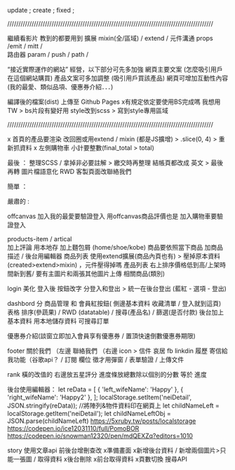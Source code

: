 update    ;
create   ;
fixed  ;

 /////////////////////////////////////////////////////////////////////////////////////////////

繼續看影片 教到的都要用到
擴展 mixin(全/區域) /  extend / 
元件溝通 props /emit / mitt /  
路由器  param / push / path / 

 “接近實際運作的網站” 經營，以下部分可先多加強
網頁主要文案 (怎麼吸引用戶在這個網站購買)
產品文案可多加調整 (吸引用戶買該產品)
網頁可增加互動性內容 (我的最愛、類似品項、優惠券介紹．．．)

編譯後的檔案(dist) 上傳至 Github Pages
x有規定依定要使用BS完成嗎 我想用TW > bs片段有變好用 style改到scss > 寫到style專用區域

 /////////////////////////////////////////////////////////////////////////////////////////////

x 首頁的產品要渲染 改回圈或用extend / mixin (都是JS擴增) >  .slice(0, 4) > 重新抓資料
x 左側購物車 小計要整數(final_total > total)

最後 ：
整理SCSS / 拿掉非必要註解 > 繳交時再整理 
結帳頁都改成 英文 > 最後再轉
圖片檔語意化
RWD
客製頁面改聯絡我們


簡單 ：




嚴肅的  :



offcanvas
加入我的最愛要驗證登入
用offcanvas商品評價也是 
加入購物車要驗證登入

products-item / artical  
加上評論 用本地存
加上麵包屑 (home/shoe/kobe) 商品要依照當下商品 
加商品描述 / 後台用編輯器
商品列表 使用extend擴展(商品內頁也有) > 壓掉原本資料 (created>extend>mixin) ，元件壓得掉嗎
產品列表 右上排序價格低到高/上架時間新到舊/
要有主圖片和兩張其他圖片上傳
相關商品(類別)


login
美化
登入後 按鈕改字 分登入和登出 > 統一在後台登出 (藍紅 - 選項 -  登出)

dashbord
分 商品管理 和 會員紅按鈕(  側邊基本資料 收藏清單 / 登入就到這頁) 
表格 排序(參蔬果) / RWD (datatable) / 搜尋(產品名) / 篩選(是否付款)
後台加上 
基本資料 用本地儲存資料
可搜尋訂單

優惠券介紹(談窗立即加入會員享有優惠券  / 置頂快速倒數優惠券期限)

footer
關於我們 （左邊
聯絡我們 （右邊 icon > 信件 哀居 fb linkdin 履歷 
寄信給我功能（谷歌api？  / 訂閱 欄位
徵才用彈窗 / 表單驗證 / 上傳文件

rank
橫的改值的
右邊放五星評分
進度條放總數除以個別的分數 等於 進度


後台使用編輯器：
let reData = [
    { 'left_wifeName': 'Happy' },
    { 'right_wifeName': 'Happy2' },
];
localStorage.setItem('neiDetail', JSON.stringify(reData));
//將陣列&物件資料印在網頁上
let childNameLeft = localStorage.getItem('neiDetail');
let childNameLeftObj = JSON.parse(childNameLeft) 
https://5xruby.tw/posts/localstorage
https://codepen.io/ice12031110/full/PomoBOR
https://codepen.io/snowman12320/pen/mdQEXZq?editors=1010

story
使用文章api 前後台增刪查改
x準備畫面 x新增後台資料 / 新增兩個圖片>只能一張圖 / 取得資料 x後台刪除 x前台取得資料 x頁數切換
搜尋API